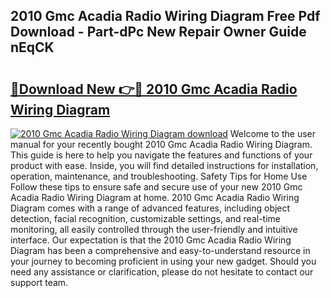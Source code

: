 ## 2010 Gmc Acadia Radio Wiring Diagram Free Pdf Download - Part-dPc New Repair Owner Guide nEqCK

# <h2><a href="http://dfqbneq.blite.top/?on=2010+Gmc+Acadia+Radio+Wiring+Diagram">🔗Download New 👉🔴 2010 Gmc Acadia Radio Wiring Diagram</a></h2>

[![2010 Gmc Acadia Radio Wiring Diagram download](https://i.imgur.com/lujVjoI.png)](http://dfqbneq.blite.top/?on=2010+Gmc+Acadia+Radio+Wiring+Diagram)
Welcome to the user manual for your recently bought 2010 Gmc Acadia Radio Wiring Diagram. This guide is here to help you navigate the features and functions of your product with ease. Inside, you will find detailed instructions for installation, operation, maintenance, and troubleshooting. Safety Tips for Home Use Follow these tips to ensure safe and secure use of your new 2010 Gmc Acadia Radio Wiring Diagram at home. 2010 Gmc Acadia Radio Wiring Diagram comes with a range of advanced features, including object detection, facial recognition, customizable settings, and real-time monitoring, all easily controlled through the user-friendly and intuitive interface. Our expectation is that the 2010 Gmc Acadia Radio Wiring Diagram has been a comprehensive and easy-to-understand resource in your journey to becoming proficient in using your new gadget. Should you need any assistance or clarification, please do not hesitate to contact our support team.
